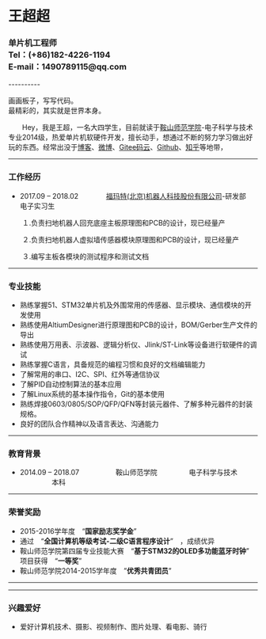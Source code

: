 <h1 style="text-align:left">王超超 </h1>

<h3 style="text-align:left">
单片机工程师
<br>
Tel：(+86)182-4226-1194
<br>
E-mail：1490789115@qq.com
</h3>
----------

<p align="left">
画画板子，写写代码。  
<br>
最精彩的，其实就是世界本身。
</p>


　　Hey，我是王超，一名大四学生，目前就读于[鞍山师范学院](http://www.asnc.edu.cn/)-电子科学与技术专业2014级，热爱单片机软硬件开发，擅长动手，想通过不断的努力学习做出好玩的东西。经常出没于[博客](http://www.wangchaochao.top)、[微博](http://weibo.com/wangchao149)、[Gitee码云](https://gitee.com/whik)、[Github](https://github.com/whik)、[知乎](https://www.zhihu.com/people/wangchao149)等地带，

---
### 工作经历

- 2017.09 – 2018.02　　　　[福玛特(北京)机器人科技股份有限公司](http://www.fmart.com.cn/)-研发部　　　 电子实习生
    
　　１.负责扫地机器人回充底座主板原理图和PCB的设计，现已经量产
 
　　２.负责扫地机器人虚拟墙传感器模块原理图和PCB的设计，现已经量产
 
　　３.编写主板各模块的测试程序和测试文档

---    
### 专业技能

- 熟练掌握51、STM32单片机及外围常用的传感器、显示模块、通信模块的开发使用
- 熟练使用AltiumDesigner进行原理图和PCB的设计，BOM/Gerber生产文件的导出
- 熟练使用万用表、示波器、逻辑分析仪、Jlink/ST-Link等设备进行软硬件的调试
- 熟练掌握C语言，具备规范的编程习惯和良好的文档编辑能力
- 了解常用的串口、I2C、SPI、红外等通信协议
- 了解PID自动控制算法的基本应用
- 了解Linux系统的基本操作指令，Git的基本使用
- 熟练焊接0603/0805/SOP/QFP/QFN等封装元器件、了解多种元器件的封装规格。 
- 良好的团队合作精神以及语言表达、沟通能力

---
### 教育背景

- 2014.09 – 2018.07 　　　　　鞍山师范学院   　　　　 电子科学与技术  　  　　　       本科

---
### 荣誉奖励

- 2015-2016学年度　“**国家励志奖学金**”
- 通过　“**全国计算机等级考试-二级C语言程序设计**”　，成绩优异
- 鞍山师范学院第四届专业技能大赛　“**基于STM32的OLED多功能蓝牙时钟**”　项目获得　“**一等奖**”
- 鞍山师范学院2014-2015学年度　”**优秀共青团员**”

----------

---
### 兴趣爱好

- 爱好计算机技术、摄影、视频制作、图片处理、看电影、骑行

